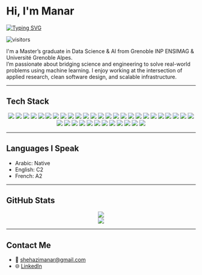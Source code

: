 # Hi, I'm Manar 

[![Typing SVG](https://readme-typing-svg.herokuapp.com?font=Fira+Code&pause=800&color=F7B500&center=true&vCenter=true&width=800&lines=GNNs+%7C+ML+Infrastructure+%7C+Explainable+AI+%7C+Research+Engineering)](https://git.io/typing-svg)

![visitors](https://visitor-badge.laobi.icu/badge?page_id=ManarShehazi)

I'm a Master’s graduate in Data Science & AI from Grenoble INP ENSIMAG & Université Grenoble Alpes.  
I’m passionate about bridging science and engineering to solve real-world problems using machine learning. I enjoy working at the intersection of applied research, clean software design, and scalable infrastructure.

---
## Tech Stack

<div align="center">

<!-- Programming Languages -->
<img src="https://img.shields.io/badge/C-00599C?style=flat-square&logo=c&logoColor=white"/>
<img src="https://img.shields.io/badge/C++-00599C?style=flat-square&logo=c%2B%2B&logoColor=white"/>
<img src="https://img.shields.io/badge/C%23-239120?style=flat-square&logo=c-sharp&logoColor=white"/>
<img src="https://img.shields.io/badge/Java-007396?style=flat-square&logo=java&logoColor=white"/>
<img src="https://img.shields.io/badge/JavaScript-F7DF1E?style=flat-square&logo=javascript&logoColor=black"/>
<img src="https://img.shields.io/badge/PHP-777BB4?style=flat-square&logo=php&logoColor=white"/>
<img src="https://img.shields.io/badge/HTML5-E34F26?style=flat-square&logo=html5&logoColor=white"/>
<img src="https://img.shields.io/badge/CSS3-1572B6?style=flat-square&logo=css3&logoColor=white"/>
<img src="https://img.shields.io/badge/OCaml-EC6813?style=flat-square&logo=ocaml&logoColor=white"/>
<img src="https://img.shields.io/badge/Prolog-74283C?style=flat-square&logo=prolog&logoColor=white"/>
<img src="https://img.shields.io/badge/Bash-4EAA25?style=flat-square&logo=gnu-bash&logoColor=white"/>
<img src="https://img.shields.io/badge/MIPS-525252?style=flat-square&logoColor=white"/>

<!-- Machine Learning & Data Science -->
<img src="https://img.shields.io/badge/Python-3776AB?style=flat-square&logo=python&logoColor=white"/>
<img src="https://img.shields.io/badge/Pandas-150458?style=flat-square&logo=pandas&logoColor=white"/>
<img src="https://img.shields.io/badge/NumPy-013243?style=flat-square&logo=numpy&logoColor=white"/>
<img src="https://img.shields.io/badge/Scikit--learn-F7931E?style=flat-square&logo=scikit-learn&logoColor=white"/>
<img src="https://img.shields.io/badge/TensorFlow-FF6F00?style=flat-square&logo=tensorflow&logoColor=white"/>
<img src="https://img.shields.io/badge/PyTorch-EE4C2C?style=flat-square&logo=pytorch&logoColor=white"/>
<img src="https://img.shields.io/badge/PyTorch%20Lightning-792EE5?style=flat-square&logo=pytorchlightning&logoColor=white"/>
<img src="https://img.shields.io/badge/Apache%20Spark-FDEE21?style=flat-square&logo=apachespark&logoColor=black"/>
<img src="https://img.shields.io/badge/Anaconda-42B029?style=flat-square&logo=anaconda&logoColor=white"/>
<img src="https://img.shields.io/badge/Explainable%20AI-blueviolet?style=flat-square&logo=openai&logoColor=white"/>

<!-- Frameworks & Dev Tools -->
<img src="https://img.shields.io/badge/Node.js-339933?style=flat-square&logo=nodedotjs&logoColor=white"/>
<img src="https://img.shields.io/badge/NPM-CB3837?style=flat-square&logo=npm&logoColor=white"/>
<img src="https://img.shields.io/badge/Docker-2496ED?style=flat-square&logo=docker&logoColor=white"/>
<img src="https://img.shields.io/badge/Postman-FF6C37?style=flat-square&logo=postman&logoColor=white"/>
<img src="https://img.shields.io/badge/SonarQube-4E9BCD?style=flat-square&logo=sonarqube&logoColor=white"/>
<img src="https://img.shields.io/badge/Swagger-85EA2D?style=flat-square&logo=swagger&logoColor=black"/>
<img src="https://img.shields.io/badge/OpenMP-0033A0?style=flat-square&logoColor=white"/>

<!-- Databases -->
<img src="https://img.shields.io/badge/MySQL-4479A1?style=flat-square&logo=mysql&logoColor=white"/>
<img src="https://img.shields.io/badge/SQLite-003B57?style=flat-square&logo=sqlite&logoColor=white"/>
<img src="https://img.shields.io/badge/Microsoft%20SQL%20Server-CC2927?style=flat-square&logo=microsoftsqlserver&logoColor=white"/>

<!-- Version Control & Collaboration -->
<img src="https://img.shields.io/badge/Git-F05032?style=flat-square&logo=git&logoColor=white"/>
<img src="https://img.shields.io/badge/GitHub-181717?style=flat-square&logo=github&logoColor=white"/>
<img src="https://img.shields.io/badge/GitLab-FCA121?style=flat-square&logo=gitlab&logoColor=white"/>
<img src="https://img.shields.io/badge/Apache%20Kafka-231F20?style=flat-square&logo=apachekafka&logoColor=white"/>
<img src="https://img.shields.io/badge/LaTeX-008080?style=flat-square&logo=latex&logoColor=white"/>

</div>

---


## Languages I Speak

- Arabic: Native  
- English: C2  
- French: A2  

---

## GitHub Stats

<p align="center">
  <img src="https://github-readme-stats.vercel.app/api/top-langs/?username=ManarShehazi&layout=compact&theme=tokyonight" />
  <br />
  <img src="https://github-readme-stats.vercel.app/api?username=ManarShehazi&show_icons=true&theme=tokyonight" />
</p>

---

## Contact Me

- 📨 shehazimanar@gmail.com  
- 🌐 [LinkedIn](https://www.linkedin.com/in/manar-shehazi-5a958a253/)
